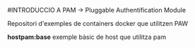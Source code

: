 #INTRODUCCIO A PAM -> Pluggable Authentification Module


Repositori d'exemples de containers docker que utilitzen PAW

**hostpam:base** exemple bàsic de host que utilitza pam



